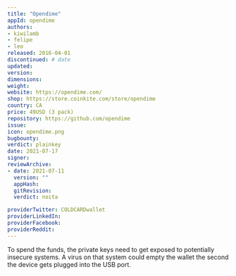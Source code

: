 ```yaml
---
title: "Opendime"
appId: opendime
authors:
- kiwilamb
- felipe
- leo
released: 2016-04-01
discontinued: # date
updated: 
version: 
dimensions:
weight: 
website: https://opendime.com/
shop: https://store.coinkite.com/store/opendime
country: CA
price: 49USD (3 pack)
repository: https://github.com/opendime
issue: 
icon: opendime.png
bugbounty: 
verdict: plainkey
date: 2021-07-17
signer: 
reviewArchive:
- date: 2021-07-11  
  version: "" 
  appHash: 
  gitRevision: 
  verdict: noita

providerTwitter: COLDCARDwallet
providerLinkedIn: 
providerFacebook: 
providerReddit: 
---
```


To spend the funds, the private keys need to get exposed to potentially insecure
systems. A virus on that system could empty the wallet the second the device
gets plugged into the USB port.
